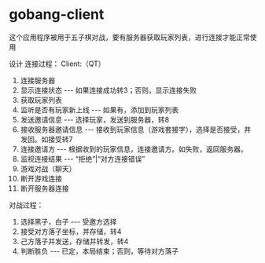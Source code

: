 # gobang-client
这个应用程序被用于五子棋对战，要有服务器获取玩家列表，进行连接才能正常使用

设计
连接过程：
Client:（QT）
1.	连接服务器
2.	显示连接状态 --- 如果连接成功转3；否则，显示连接失败
3.	获取玩家列表
4.	监听是否有玩家新上线 --- 如果有，添加到玩家列表
5.	发送邀请信息 --- 选择玩家，发送到服务器，转8
6.	 接收服务器邀请信息 --- 接收到玩家信息（游戏套接字），选择是否接受，并发回。如接受转7
7.	 连接邀请方 --- 根据收到的玩家信息，连接邀请方。如失败，返回服务器。
8.	监视连接结果 --- “拒绝”|“对方连接错误”
9.	游戏对战（聊天）
10.	断开游戏连接
11.	断开服务器连接

对战过程：
1.	选择黑子，白子 --- 受邀方选择
2.	接受对方落子坐标，并存储，转4
3.	己方落子并发送，存储并转发，转4
4.	判断胜负 --- 已定，本局结束；否则，等待对方落子

